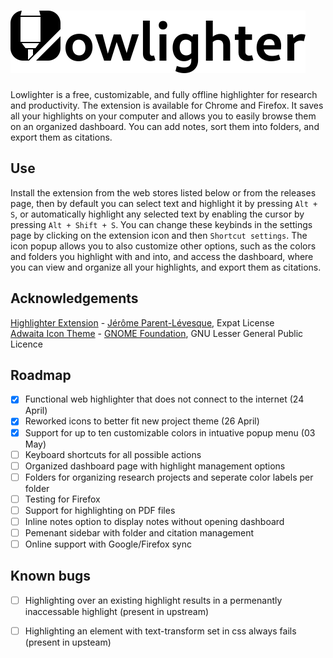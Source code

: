 # ![Lowlighter](src/assets/images/logo_name.svg)
Lowlighter is a free, customizable, and fully offline highlighter for research and productivity. The extension is available for Chrome and Firefox. It saves all your highlights on your computer and allows you to easily browse them on an organized dashboard. You can add notes, sort them into folders, and export them as citations.

## Use
Install the extension from the web stores listed below or from the releases page, then by default you can select text and highlight it by pressing ``Alt + S``, or automatically highlight any selected text by enabling the cursor by pressing ``Alt + Shift + S``. You can change these keybinds in the settings page by clicking on the extension icon and then ``Shortcut settings``. The icon popup allows you to also customize other options, such as the colors and folders you highlight with and into, and access the dashboard, where you can view and organize all your highlights, and export them as citations.

## Acknowledgements
[Highlighter Extension](https://github.com/jeromepl/highlighter/) - [Jérôme Parent-Lévesque](https://www.linkedin.com/in/jeromepl), Expat License \
[Adwaita Icon Theme](https://gitlab.gnome.org/GNOME/adwaita-icon-theme/) - [GNOME Foundation](https://foundation.gnome.org/), GNU Lesser General Public Licence

## Roadmap
- [x] Functional web highlighter that does not connect to the internet (24 April)
- [x] Reworked icons to better fit new project theme (26 April)
- [x] Support for up to ten customizable colors in intuative popup menu (03 May)
- [ ] Keyboard shortcuts for all possible actions
- [ ] Organized dashboard page with highlight management options
- [ ] Folders for organizing research projects and seperate color labels per folder
- [ ] Testing for Firefox
- [ ] Support for highlighting on PDF files
- [ ] Inline notes option to display notes without opening dashboard
- [ ] Pemenant sidebar with folder and citation management
- [ ] Online support with Google/Firefox sync

## Known bugs
- [ ] Highlighting over an existing highlight results in a permenantly inaccessable highlight (present in upstream)
- [ ] Highlighting an element with text-transform set in css always fails (present in upsteam)

